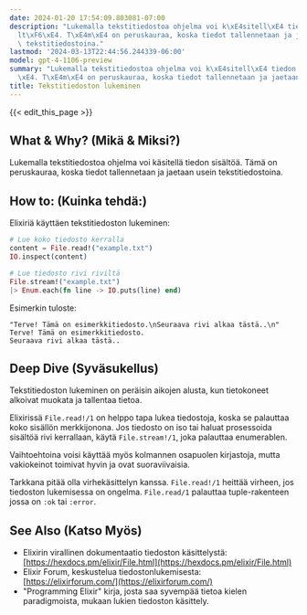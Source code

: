 ```yaml
---
date: 2024-01-20 17:54:09.803081-07:00
description: "Lukemalla tekstitiedostoa ohjelma voi k\xE4sitell\xE4 tiedon sis\xE4\
  lt\xF6\xE4. T\xE4m\xE4 on peruskauraa, koska tiedot tallennetaan ja jaetaan usein\
  \ tekstitiedostoina."
lastmod: '2024-03-13T22:44:56.244339-06:00'
model: gpt-4-1106-preview
summary: "Lukemalla tekstitiedostoa ohjelma voi k\xE4sitell\xE4 tiedon sis\xE4lt\xF6\
  \xE4. T\xE4m\xE4 on peruskauraa, koska tiedot tallennetaan ja jaetaan usein tekstitiedostoina."
title: Tekstitiedoston lukeminen
---
```


{{< edit_this_page >}}

## What & Why? (Mikä & Miksi?)

Lukemalla tekstitiedostoa ohjelma voi käsitellä tiedon sisältöä. Tämä on peruskauraa, koska tiedot tallennetaan ja jaetaan usein tekstitiedostoina.

## How to: (Kuinka tehdä:)

Elixiriä käyttäen tekstitiedoston lukeminen:

```elixir
# Lue koko tiedosto kerralla
content = File.read!("example.txt")
IO.inspect(content)

# Lue tiedosto rivi riviltä
File.stream!("example.txt")
|> Enum.each(fn line -> IO.puts(line) end)
```

Esimerkin tuloste:

```
"Terve! Tämä on esimerkkitiedosto.\nSeuraava rivi alkaa tästä..\n"
Terve! Tämä on esimerkkitiedosto.
Seuraava rivi alkaa tästä..
```

## Deep Dive (Syväsukellus)

Tekstitiedoston lukeminen on peräisin aikojen alusta, kun tietokoneet alkoivat muokata ja tallentaa tietoa. 

Elixirissä `File.read!/1` on helppo tapa lukea tiedostoja, koska se palauttaa koko sisällön merkkijonona. Jos tiedosto on iso tai haluat prosessoida sisältöä rivi kerrallaan, käytä `File.stream!/1`, joka palauttaa enumerablen.

Vaihtoehtoina voisi käyttää myös kolmannen osapuolen kirjastoja, mutta vakiokeinot toimivat hyvin ja ovat suoraviivaisia.

Tarkkana pitää olla virhekäsittelyn kanssa. `File.read!/1` heittää virheen, jos tiedoston lukemisessa on ongelma. `File.read/1` palauttaa tuple-rakenteen jossa on `:ok` tai `:error`.

## See Also (Katso Myös)

- Elixirin virallinen dokumentaatio tiedoston käsittelystä: [https://hexdocs.pm/elixir/File.html](https://hexdocs.pm/elixir/File.html)
- Elixir Forum, keskustelua tiedostonlukemisesta: [https://elixirforum.com/](https://elixirforum.com/)
- "Programming Elixir" kirja, josta saa syvempää tietoa kielen paradigmoista, mukaan lukien tiedoston käsittely.

